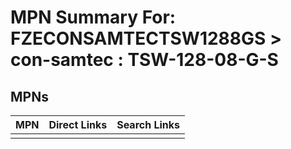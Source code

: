 



# MPN Summary For: FZECONSAMTECTSW1288GS > con-samtec : TSW-128-08-G-S

## MPNs
  

|MPN|Direct Links|Search Links|
| :--- | :--- | :--- |
||||
